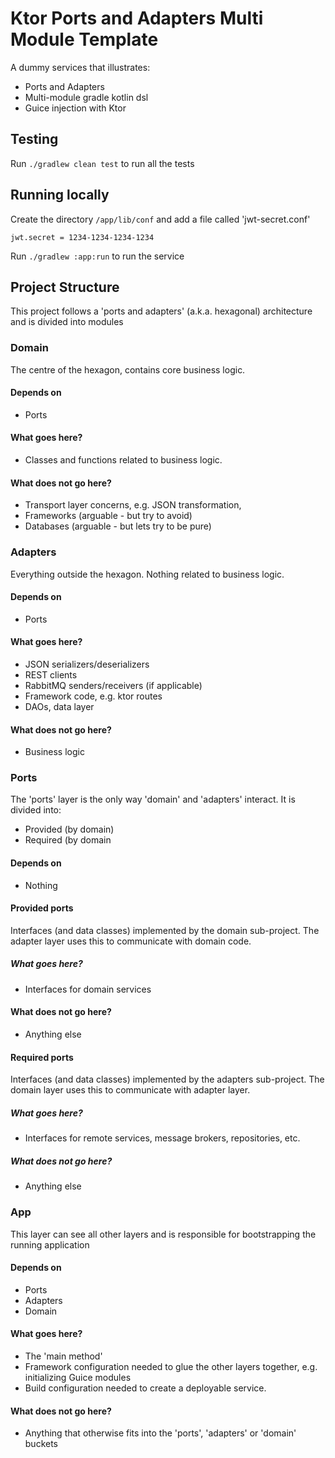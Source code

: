 # Ktor Ports and Adapters Multi Module Template

A dummy services that illustrates:

* Ports and Adapters
* Multi-module gradle kotlin dsl
* Guice injection with Ktor

## Testing
Run `./gradlew clean test` to run all the tests

## Running locally
Create the directory `/app/lib/conf` and add a file called 'jwt-secret.conf'
```hocon
jwt.secret = 1234-1234-1234-1234
```

Run `./gradlew :app:run` to run the service

## Project Structure

This project follows a 'ports and adapters' (a.k.a. hexagonal) architecture and is divided into modules

### Domain

The centre of the hexagon, contains core business logic.

#### Depends on
 * Ports

#### What goes here?
* Classes and functions related to business logic.

#### What does not go here?
* Transport layer concerns, e.g. JSON transformation,
* Frameworks (arguable - but try to avoid)
* Databases (arguable - but lets try to be pure)

### Adapters

Everything outside the hexagon. Nothing related to business logic.

#### Depends on
 * Ports

#### What goes here?
* JSON serializers/deserializers
* REST clients
* RabbitMQ senders/receivers (if applicable)
* Framework code, e.g. ktor routes
* DAOs, data layer

#### What does not go here?
* Business logic

### Ports
The 'ports' layer is the only way 'domain' and 'adapters' interact. It is divided into:
* Provided (by domain)
* Required (by domain

#### Depends on
 * Nothing

#### Provided ports

Interfaces (and data classes) implemented by the domain sub-project. The adapter layer uses this to communicate with domain code.

##### What goes here?

* Interfaces for domain services

#### What does not go here?

* Anything else


#### Required ports

Interfaces (and data classes) implemented by the adapters sub-project. The domain layer uses this to communicate with 
adapter layer.

##### What goes here?

* Interfaces for remote services, message brokers, repositories, etc.

##### What does not go here?

* Anything else

### App

This layer can see all other layers and is responsible for bootstrapping the running application

#### Depends on
 * Ports
 * Adapters
 * Domain

#### What goes here?

* The 'main method'
* Framework configuration needed to glue the other layers together, e.g. initializing Guice modules
* Build configuration needed to create a deployable service. 

#### What does not go here?

* Anything that otherwise fits into the 'ports', 'adapters' or 'domain' buckets

